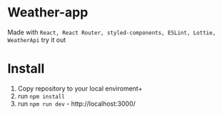 # Weather-app

Made with `React, React Router, styled-components, ESLint, Lottie, WeatherApi`
try it out

# Install

1. Copy repository to your local enviroment+
2. run `npm install`
3. run `npm run dev` - http://localhost:3000/
